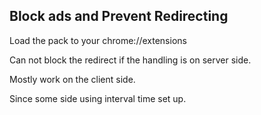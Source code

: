 ## Block ads and Prevent Redirecting

Load the pack to your chrome://extensions

Can not block the redirect if the handling is on server side.

Mostly work on the client side.

Since some side using interval time set up.
